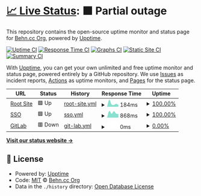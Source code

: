 # [📈 Live Status](https://status.behn.cc): <!--live status--> **🟧 Partial outage**

This repository contains the open-source uptime monitor and status page for [Behn.cc Org](https://status.behn.cc), powered by [Upptime](https://github.com/upptime/upptime).

[![Uptime CI](https://github.com/Behn-cc-org/Status/workflows/Uptime%20CI/badge.svg)](https://github.com/Behn-cc-org/Status/actions?query=workflow%3A%22Uptime+CI%22)
[![Response Time CI](https://github.com/Behn-cc-org/Status/workflows/Response%20Time%20CI/badge.svg)](https://github.com/Behn-cc-org/Status/actions?query=workflow%3A%22Response+Time+CI%22)
[![Graphs CI](https://github.com/Behn-cc-org/Status/workflows/Graphs%20CI/badge.svg)](https://github.com/Behn-cc-org/Status/actions?query=workflow%3A%22Graphs+CI%22)
[![Static Site CI](https://github.com/Behn-cc-org/Status/workflows/Static%20Site%20CI/badge.svg)](https://github.com/Behn-cc-org/Status/actions?query=workflow%3A%22Static+Site+CI%22)
[![Summary CI](https://github.com/Behn-cc-org/Status/workflows/Summary%20CI/badge.svg)](https://github.com/Behn-cc-org/Status/actions?query=workflow%3A%22Summary+CI%22)

With [Upptime](https://upptime.js.org), you can get your own unlimited and free uptime monitor and status page, powered entirely by a GitHub repository. We use [Issues](https://github.com/Behn-cc-org/Status/issues) as incident reports, [Actions](https://github.com/Behn-cc-org/Status/actions) as uptime monitors, and [Pages](https://status.behn.cc) for the status page.

<!--start: status pages-->
<!-- This summary is generated by Upptime (https://github.com/upptime/upptime) -->
<!-- Do not edit this manually, your changes will be overwritten -->
<!-- prettier-ignore -->
| URL | Status | History | Response Time | Uptime |
| --- | ------ | ------- | ------------- | ------ |
| <img alt="" src="https://favicons.githubusercontent.com/behn.cc" height="13"> [Root Site](https://behn.cc) | 🟩 Up | [root-site.yml](https://github.com/Behn-cc-org/Status/commits/HEAD/history/root-site.yml) | <details><summary><img alt="Response time graph" src="./graphs/root-site/response-time-week.png" height="20"> 184ms</summary><br><a href="https://status.behn.cc/history/root-site"><img alt="Response time 184" src="https://img.shields.io/endpoint?url=https%3A%2F%2Fraw.githubusercontent.com%2FBehn-cc-org%2FStatus%2FHEAD%2Fapi%2Froot-site%2Fresponse-time.json"></a><br><a href="https://status.behn.cc/history/root-site"><img alt="24-hour response time 188" src="https://img.shields.io/endpoint?url=https%3A%2F%2Fraw.githubusercontent.com%2FBehn-cc-org%2FStatus%2FHEAD%2Fapi%2Froot-site%2Fresponse-time-day.json"></a><br><a href="https://status.behn.cc/history/root-site"><img alt="7-day response time 184" src="https://img.shields.io/endpoint?url=https%3A%2F%2Fraw.githubusercontent.com%2FBehn-cc-org%2FStatus%2FHEAD%2Fapi%2Froot-site%2Fresponse-time-week.json"></a><br><a href="https://status.behn.cc/history/root-site"><img alt="30-day response time 184" src="https://img.shields.io/endpoint?url=https%3A%2F%2Fraw.githubusercontent.com%2FBehn-cc-org%2FStatus%2FHEAD%2Fapi%2Froot-site%2Fresponse-time-month.json"></a><br><a href="https://status.behn.cc/history/root-site"><img alt="1-year response time 184" src="https://img.shields.io/endpoint?url=https%3A%2F%2Fraw.githubusercontent.com%2FBehn-cc-org%2FStatus%2FHEAD%2Fapi%2Froot-site%2Fresponse-time-year.json"></a></details> | <details><summary><a href="https://status.behn.cc/history/root-site">100.00%</a></summary><a href="https://status.behn.cc/history/root-site"><img alt="All-time uptime 100.00%" src="https://img.shields.io/endpoint?url=https%3A%2F%2Fraw.githubusercontent.com%2FBehn-cc-org%2FStatus%2FHEAD%2Fapi%2Froot-site%2Fuptime.json"></a><br><a href="https://status.behn.cc/history/root-site"><img alt="24-hour uptime 100.00%" src="https://img.shields.io/endpoint?url=https%3A%2F%2Fraw.githubusercontent.com%2FBehn-cc-org%2FStatus%2FHEAD%2Fapi%2Froot-site%2Fuptime-day.json"></a><br><a href="https://status.behn.cc/history/root-site"><img alt="7-day uptime 100.00%" src="https://img.shields.io/endpoint?url=https%3A%2F%2Fraw.githubusercontent.com%2FBehn-cc-org%2FStatus%2FHEAD%2Fapi%2Froot-site%2Fuptime-week.json"></a><br><a href="https://status.behn.cc/history/root-site"><img alt="30-day uptime 100.00%" src="https://img.shields.io/endpoint?url=https%3A%2F%2Fraw.githubusercontent.com%2FBehn-cc-org%2FStatus%2FHEAD%2Fapi%2Froot-site%2Fuptime-month.json"></a><br><a href="https://status.behn.cc/history/root-site"><img alt="1-year uptime 100.00%" src="https://img.shields.io/endpoint?url=https%3A%2F%2Fraw.githubusercontent.com%2FBehn-cc-org%2FStatus%2FHEAD%2Fapi%2Froot-site%2Fuptime-year.json"></a></details>
| <img alt="" src="https://favicons.githubusercontent.com/sso.behn.cc" height="13"> [SSO](https://sso.behn.cc) | 🟩 Up | [sso.yml](https://github.com/Behn-cc-org/Status/commits/HEAD/history/sso.yml) | <details><summary><img alt="Response time graph" src="./graphs/sso/response-time-week.png" height="20"> 868ms</summary><br><a href="https://status.behn.cc/history/sso"><img alt="Response time 868" src="https://img.shields.io/endpoint?url=https%3A%2F%2Fraw.githubusercontent.com%2FBehn-cc-org%2FStatus%2FHEAD%2Fapi%2Fsso%2Fresponse-time.json"></a><br><a href="https://status.behn.cc/history/sso"><img alt="24-hour response time 736" src="https://img.shields.io/endpoint?url=https%3A%2F%2Fraw.githubusercontent.com%2FBehn-cc-org%2FStatus%2FHEAD%2Fapi%2Fsso%2Fresponse-time-day.json"></a><br><a href="https://status.behn.cc/history/sso"><img alt="7-day response time 868" src="https://img.shields.io/endpoint?url=https%3A%2F%2Fraw.githubusercontent.com%2FBehn-cc-org%2FStatus%2FHEAD%2Fapi%2Fsso%2Fresponse-time-week.json"></a><br><a href="https://status.behn.cc/history/sso"><img alt="30-day response time 868" src="https://img.shields.io/endpoint?url=https%3A%2F%2Fraw.githubusercontent.com%2FBehn-cc-org%2FStatus%2FHEAD%2Fapi%2Fsso%2Fresponse-time-month.json"></a><br><a href="https://status.behn.cc/history/sso"><img alt="1-year response time 868" src="https://img.shields.io/endpoint?url=https%3A%2F%2Fraw.githubusercontent.com%2FBehn-cc-org%2FStatus%2FHEAD%2Fapi%2Fsso%2Fresponse-time-year.json"></a></details> | <details><summary><a href="https://status.behn.cc/history/sso">100.00%</a></summary><a href="https://status.behn.cc/history/sso"><img alt="All-time uptime 100.00%" src="https://img.shields.io/endpoint?url=https%3A%2F%2Fraw.githubusercontent.com%2FBehn-cc-org%2FStatus%2FHEAD%2Fapi%2Fsso%2Fuptime.json"></a><br><a href="https://status.behn.cc/history/sso"><img alt="24-hour uptime 100.00%" src="https://img.shields.io/endpoint?url=https%3A%2F%2Fraw.githubusercontent.com%2FBehn-cc-org%2FStatus%2FHEAD%2Fapi%2Fsso%2Fuptime-day.json"></a><br><a href="https://status.behn.cc/history/sso"><img alt="7-day uptime 100.00%" src="https://img.shields.io/endpoint?url=https%3A%2F%2Fraw.githubusercontent.com%2FBehn-cc-org%2FStatus%2FHEAD%2Fapi%2Fsso%2Fuptime-week.json"></a><br><a href="https://status.behn.cc/history/sso"><img alt="30-day uptime 100.00%" src="https://img.shields.io/endpoint?url=https%3A%2F%2Fraw.githubusercontent.com%2FBehn-cc-org%2FStatus%2FHEAD%2Fapi%2Fsso%2Fuptime-month.json"></a><br><a href="https://status.behn.cc/history/sso"><img alt="1-year uptime 100.00%" src="https://img.shields.io/endpoint?url=https%3A%2F%2Fraw.githubusercontent.com%2FBehn-cc-org%2FStatus%2FHEAD%2Fapi%2Fsso%2Fuptime-year.json"></a></details>
| <img alt="" src="https://favicons.githubusercontent.com/gitlab.infra.behn.cc" height="13"> [GitLab](https://gitlab.infra.behn.cc) | 🟥 Down | [git-lab.yml](https://github.com/Behn-cc-org/Status/commits/HEAD/history/git-lab.yml) | <details><summary><img alt="Response time graph" src="./graphs/git-lab/response-time-week.png" height="20"> 0ms</summary><br><a href="https://status.behn.cc/history/git-lab"><img alt="Response time 0" src="https://img.shields.io/endpoint?url=https%3A%2F%2Fraw.githubusercontent.com%2FBehn-cc-org%2FStatus%2FHEAD%2Fapi%2Fgit-lab%2Fresponse-time.json"></a><br><a href="https://status.behn.cc/history/git-lab"><img alt="24-hour response time 0" src="https://img.shields.io/endpoint?url=https%3A%2F%2Fraw.githubusercontent.com%2FBehn-cc-org%2FStatus%2FHEAD%2Fapi%2Fgit-lab%2Fresponse-time-day.json"></a><br><a href="https://status.behn.cc/history/git-lab"><img alt="7-day response time 0" src="https://img.shields.io/endpoint?url=https%3A%2F%2Fraw.githubusercontent.com%2FBehn-cc-org%2FStatus%2FHEAD%2Fapi%2Fgit-lab%2Fresponse-time-week.json"></a><br><a href="https://status.behn.cc/history/git-lab"><img alt="30-day response time 0" src="https://img.shields.io/endpoint?url=https%3A%2F%2Fraw.githubusercontent.com%2FBehn-cc-org%2FStatus%2FHEAD%2Fapi%2Fgit-lab%2Fresponse-time-month.json"></a><br><a href="https://status.behn.cc/history/git-lab"><img alt="1-year response time 0" src="https://img.shields.io/endpoint?url=https%3A%2F%2Fraw.githubusercontent.com%2FBehn-cc-org%2FStatus%2FHEAD%2Fapi%2Fgit-lab%2Fresponse-time-year.json"></a></details> | <details><summary><a href="https://status.behn.cc/history/git-lab">0.00%</a></summary><a href="https://status.behn.cc/history/git-lab"><img alt="All-time uptime 0.00%" src="https://img.shields.io/endpoint?url=https%3A%2F%2Fraw.githubusercontent.com%2FBehn-cc-org%2FStatus%2FHEAD%2Fapi%2Fgit-lab%2Fuptime.json"></a><br><a href="https://status.behn.cc/history/git-lab"><img alt="24-hour uptime 0.00%" src="https://img.shields.io/endpoint?url=https%3A%2F%2Fraw.githubusercontent.com%2FBehn-cc-org%2FStatus%2FHEAD%2Fapi%2Fgit-lab%2Fuptime-day.json"></a><br><a href="https://status.behn.cc/history/git-lab"><img alt="7-day uptime 0.00%" src="https://img.shields.io/endpoint?url=https%3A%2F%2Fraw.githubusercontent.com%2FBehn-cc-org%2FStatus%2FHEAD%2Fapi%2Fgit-lab%2Fuptime-week.json"></a><br><a href="https://status.behn.cc/history/git-lab"><img alt="30-day uptime 0.00%" src="https://img.shields.io/endpoint?url=https%3A%2F%2Fraw.githubusercontent.com%2FBehn-cc-org%2FStatus%2FHEAD%2Fapi%2Fgit-lab%2Fuptime-month.json"></a><br><a href="https://status.behn.cc/history/git-lab"><img alt="1-year uptime 0.00%" src="https://img.shields.io/endpoint?url=https%3A%2F%2Fraw.githubusercontent.com%2FBehn-cc-org%2FStatus%2FHEAD%2Fapi%2Fgit-lab%2Fuptime-year.json"></a></details>

<!--end: status pages-->

[**Visit our status website →**](https://status.behn.cc)

## 📄 License

- Powered by: [Upptime](https://github.com/upptime/upptime)
- Code: [MIT](./LICENSE) © [Behn.cc Org](https://status.behn.cc)
- Data in the `./history` directory: [Open Database License](https://opendatacommons.org/licenses/odbl/1-0/)
